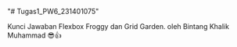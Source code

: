 "# Tugas1_PW6_231401075" 

Kunci Jawaban Flexbox Froggy dan Grid Garden.
    oleh Bintang Khalik Muhammad 😎👍
